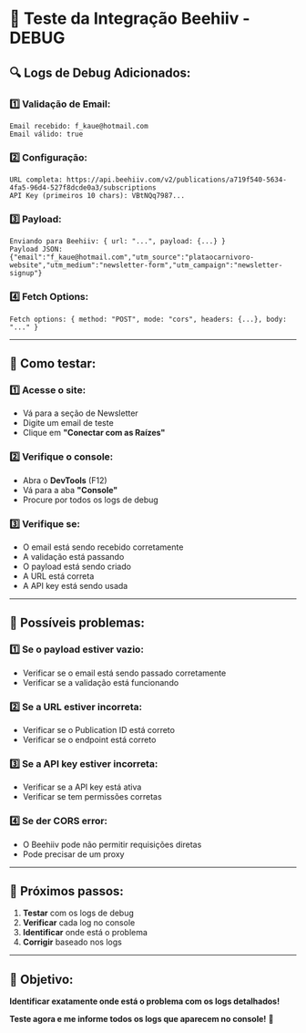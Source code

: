 # 🧪 Teste da Integração Beehiiv - DEBUG

## 🔍 Logs de Debug Adicionados:

### **1️⃣ Validação de Email:**
```
Email recebido: f_kaue@hotmail.com
Email válido: true
```

### **2️⃣ Configuração:**
```
URL completa: https://api.beehiiv.com/v2/publications/a719f540-5634-4fa5-96d4-527f8dcde0a3/subscriptions
API Key (primeiros 10 chars): VBtNQq7987...
```

### **3️⃣ Payload:**
```
Enviando para Beehiiv: { url: "...", payload: {...} }
Payload JSON: {"email":"f_kaue@hotmail.com","utm_source":"plataocarnivoro-website","utm_medium":"newsletter-form","utm_campaign":"newsletter-signup"}
```

### **4️⃣ Fetch Options:**
```
Fetch options: { method: "POST", mode: "cors", headers: {...}, body: "..." }
```

---

## 🧪 Como testar:

### **1️⃣ Acesse o site:**
- Vá para a seção de Newsletter
- Digite um email de teste
- Clique em **"Conectar com as Raízes"**

### **2️⃣ Verifique o console:**
- Abra o **DevTools** (F12)
- Vá para a aba **"Console"**
- Procure por todos os logs de debug

### **3️⃣ Verifique se:**
- O email está sendo recebido corretamente
- A validação está passando
- O payload está sendo criado
- A URL está correta
- A API key está sendo usada

---

## 🔧 Possíveis problemas:

### **1️⃣ Se o payload estiver vazio:**
- Verificar se o email está sendo passado corretamente
- Verificar se a validação está funcionando

### **2️⃣ Se a URL estiver incorreta:**
- Verificar se o Publication ID está correto
- Verificar se o endpoint está correto

### **3️⃣ Se a API key estiver incorreta:**
- Verificar se a API key está ativa
- Verificar se tem permissões corretas

### **4️⃣ Se der CORS error:**
- O Beehiiv pode não permitir requisições diretas
- Pode precisar de um proxy

---

## 📝 Próximos passos:

1. **Testar** com os logs de debug
2. **Verificar** cada log no console
3. **Identificar** onde está o problema
4. **Corrigir** baseado nos logs

---

## 🎯 Objetivo:

**Identificar exatamente onde está o problema com os logs detalhados!**

**Teste agora e me informe todos os logs que aparecem no console!** 🚀
